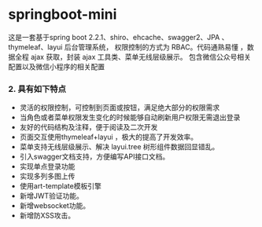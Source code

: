 # springboot-mini
这是一套基于spring boot 2.2.1、shiro、ehcache、swagger2、JPA 、thymeleaf、layui 后台管理系统， 权限控制的方式为 RBAC。代码通熟易懂 ，数据全程 ajax 获取，封装 ajax 工具类、菜单无线层级展示。
包含微信公众号相关配置以及微信小程序的相关配置
### 2. 具有如下特点
* 灵活的权限控制，可控制到页面或按钮，满足绝大部分的权限需求
* 当角色或者菜单权限发生变化的时候能够自动刷新用户权限无需退出登录
* 友好的代码结构及注释，便于阅读及二次开发
* 页面交互使用thymeleaf+layui ，极大的提高了开发效率。
* 菜单支持无线层级展示、解决 layui.tree 树形组件数据回显错乱。
* 引入swagger文档支持，方便编写API接口文档。
* 实现单点登录功能
* 实现多列多图上传
* 使用art-template模板引擎
* 新增JWT验证功能。
* 新增websocket功能。
* 新增防XSS攻击。

